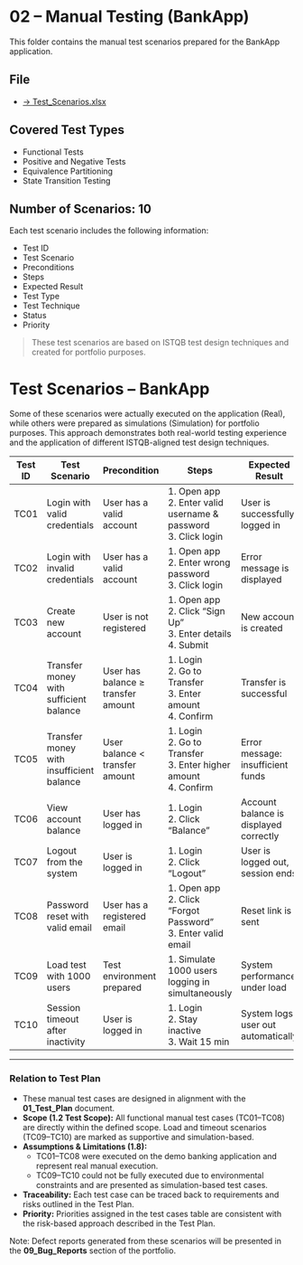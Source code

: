 # 02 – Manual Testing (BankApp)

This folder contains the manual test scenarios prepared for the BankApp application.  

## File
- [→ Test_Scenarios.xlsx](./Test_Scenarios.xlsx)

## Covered Test Types
- Functional Tests  
- Positive and Negative Tests  
- Equivalence Partitioning  
- State Transition Testing  

## Number of Scenarios: 10

Each test scenario includes the following information:  
- Test ID  
- Test Scenario  
- Preconditions  
- Steps  
- Expected Result  
- Test Type  
- Test Technique  
- Status
- Priority

> These test scenarios are based on ISTQB test design techniques and created for portfolio purposes.
>
# Test Scenarios – BankApp  

Some of these scenarios were actually executed on the application (Real), while others were prepared as simulations (Simulation) for portfolio purposes. This approach demonstrates both real-world testing experience and the application of different ISTQB-aligned test design techniques.  

| Test ID | Test Scenario | Precondition | Steps | Expected Result | Test Type | Test Technique | Priority | Status | Execution Type |
|---------|---------------|--------------|-------|-----------------|-----------|----------------|----------|--------|----------------|
| TC01 | Login with valid credentials | User has a valid account | 1. Open app <br> 2. Enter valid username & password <br> 3. Click login | User is successfully logged in | Functional | Positive | High | Not Executed | Real |
| TC02 | Login with invalid credentials | User has a valid account | 1. Open app <br> 2. Enter wrong password <br> 3. Click login | Error message is displayed | Functional | Negative | High | Not Executed | Real |
| TC03 | Create new account | User is not registered | 1. Open app <br> 2. Click “Sign Up” <br> 3. Enter details <br> 4. Submit | New account is created | Functional | Equivalence Partitioning | High | Not Executed | Real |
| TC04 | Transfer money with sufficient balance | User has balance ≥ transfer amount | 1. Login <br> 2. Go to Transfer <br> 3. Enter amount <br> 4. Confirm | Transfer is successful | Functional | Positive | Medium | Not Executed | Real |
| TC05 | Transfer money with insufficient balance | User balance < transfer amount | 1. Login <br> 2. Go to Transfer <br> 3. Enter higher amount <br> 4. Confirm | Error message: insufficient funds | Functional | Negative | Medium | Not Executed | Real |
| TC06 | View account balance | User has logged in | 1. Login <br> 2. Click “Balance” | Account balance is displayed correctly | Functional | State Transition Testing | Medium | Not Executed | Real |
| TC07 | Logout from the system | User is logged in | 1. Login <br> 2. Click “Logout” | User is logged out, session ends | Functional | Positive | Low | Not Executed | Real |
| TC08 | Password reset with valid email | User has a registered email | 1. Open app <br> 2. Click “Forgot Password” <br> 3. Enter valid email | Reset link is sent | Functional | Positive | High | Not Executed | Real |
| TC09 | Load test with 1000 users | Test environment prepared | 1. Simulate 1000 users logging in simultaneously | System performance under load | Non-functional | Load Testing | Medium | Not Executed | Simulation |
| TC10 | Session timeout after inactivity | User is logged in | 1. Login <br> 2. Stay inactive <br> 3. Wait 15 min | System logs user out automatically | Functional | State Transition Testing | Low | Not Executed | Simulation |

---

### Relation to Test Plan  

- These manual test cases are designed in alignment with the **01_Test_Plan** document.  
- **Scope (1.2 Test Scope):** All functional manual test cases (TC01–TC08) are directly within the defined scope. Load and timeout scenarios (TC09–TC10) are marked as supportive and simulation-based.  
- **Assumptions & Limitations (1.8):**  
  - TC01–TC08 were executed on the demo banking application and represent real manual execution.  
  - TC09–TC10 could not be fully executed due to environmental constraints and are presented as simulation-based test cases.  
- **Traceability:** Each test case can be traced back to requirements and risks outlined in the Test Plan.  
- **Priority:** Priorities assigned in the test cases table are consistent with the risk-based approach described in the Test Plan.  



 Note: Defect reports generated from these scenarios will be presented in the **09_Bug_Reports** section of the portfolio.
